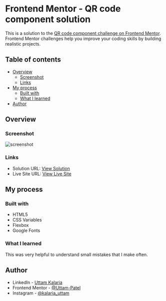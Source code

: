# Frontend Mentor - QR code component solution

This is a solution to the [QR code component challenge on Frontend Mentor](https://www.frontendmentor.io/challenges/qr-code-component-iux_sIO_H). Frontend Mentor challenges help you improve your coding skills by building realistic projects. 

## Table of contents

- [Overview](#overview)
  - [Screenshot](#screenshot)
  - [Links](#links)
- [My process](#my-process)
  - [Built with](#built-with)
  - [What I learned](#what-i-learned)
- [Author](#author)


## Overview

### Screenshot
![screenshot](https://github.com/Uttam-Patel/FM_QRcode/assets/74789656/c6281c2b-746f-498c-9e17-627c7789c175)

### Links

- Solution URL: [View Solution](https://github.com/Uttam-Patel/FM_QRcode.git)
- Live Site URL: [View Live Site](#)

## My process

### Built with

- HTML5
- CSS Variables
- Flexbox
- Google Fonts


### What I learned

This was very helpful to understand small mistakes that I make often.


## Author

- LinkedIn - [Uttam Kalaria](https://www.linkedin.com/in/uttam-kalaria/)
- Frontend Mentor - [@Uttam-Patel](https://www.frontendmentor.io/profile/Uttam-Patel)
- Instagram - [@kalaria_uttam](https://www.instagram.com/kalaria_uttam/)

